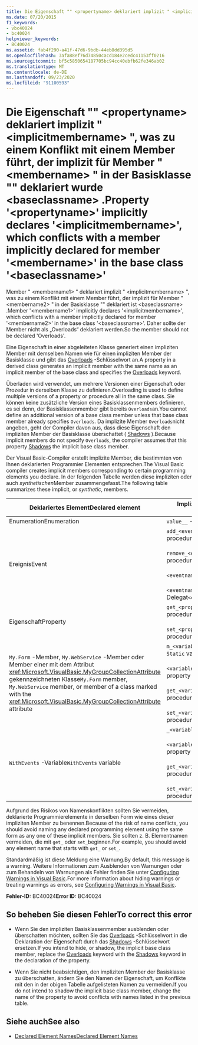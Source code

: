 ```yaml
---
title: Die Eigenschaft "" <propertyname> deklariert implizit " <implicitmembername> ", was zu einem Konflikt mit einem Member führt, der implizit für Member " <membername> " in der Basisklasse "" deklariert wurde <baseclassname> .
ms.date: 07/20/2015
f1_keywords:
- vbc40024
- bc40024
helpviewer_keywords:
- BC40024
ms.assetid: fab4f290-a41f-47d6-9bdb-44eb8dd395d5
ms.openlocfilehash: 3afa88ef76d74850cacd184e2cedc41153ff0216
ms.sourcegitcommit: bf5c5850654187705bc94cc40ebfb62fe346ab02
ms.translationtype: MT
ms.contentlocale: de-DE
ms.lasthandoff: 09/23/2020
ms.locfileid: "91100593"
---
```

# <a name="property-propertyname-implicitly-declares-implicitmembername-which-conflicts-with-a-member-implicitly-declared-for-member-membername-in-the-base-class-baseclassname"></a><span data-ttu-id="4b1cb-102">Die Eigenschaft "" \<propertyname> deklariert implizit " \<implicitmembername> ", was zu einem Konflikt mit einem Member führt, der implizit für Member " \<membername> " in der Basisklasse "" deklariert wurde \<baseclassname> .</span><span class="sxs-lookup"><span data-stu-id="4b1cb-102">Property '\<propertyname>' implicitly declares '\<implicitmembername>', which conflicts with a member implicitly declared for member '\<membername>' in the base class '\<baseclassname>'</span></span>

<span data-ttu-id="4b1cb-103">Member " \<membername1> " deklariert implizit " \<implicitmembername> ", was zu einem Konflikt mit einem Member führt, der implizit für Member " \<membername2> " in der Basisklasse "" deklariert ist \<baseclassname> .</span><span class="sxs-lookup"><span data-stu-id="4b1cb-103">Member '\<membername1>' implicitly declares '\<implicitmembername>', which conflicts with a member implicitly declared for member '\<membername2>' in the base class '\<baseclassname>'.</span></span> <span data-ttu-id="4b1cb-104">Daher sollte der Member nicht als „Overloads“ deklariert werden.</span><span class="sxs-lookup"><span data-stu-id="4b1cb-104">So the member should not be declared 'Overloads'.</span></span>  
  
 <span data-ttu-id="4b1cb-105">Eine Eigenschaft in einer abgeleiteten Klasse generiert einen impliziten Member mit demselben Namen wie für einen impliziten Member der Basisklasse und gibt das [Overloads](../language-reference/modifiers/overloads.md) -Schlüsselwort an.</span><span class="sxs-lookup"><span data-stu-id="4b1cb-105">A property in a derived class generates an implicit member with the same name as an implicit member of the base class and specifies the [Overloads](../language-reference/modifiers/overloads.md) keyword.</span></span>  
  
 <span data-ttu-id="4b1cb-106">Überladen wird verwendet, um mehrere Versionen einer Eigenschaft oder Prozedur in derselben Klasse zu definieren.</span><span class="sxs-lookup"><span data-stu-id="4b1cb-106">Overloading is used to define multiple versions of a property or procedure all in the same class.</span></span> <span data-ttu-id="4b1cb-107">Sie können keine zusätzliche Version eines Basisklassenmembers definieren, es sei denn, der Basisklassenmember gibt bereits `Overloads`an.</span><span class="sxs-lookup"><span data-stu-id="4b1cb-107">You cannot define an additional version of a base class member unless that base class member already specifies `Overloads`.</span></span> <span data-ttu-id="4b1cb-108">Da implizite Member `Overloads`nicht angeben, geht der Compiler davon aus, dass diese Eigenschaft den impliziten Member der Basisklasse überschattet ( [Shadows](../language-reference/modifiers/shadows.md) ).</span><span class="sxs-lookup"><span data-stu-id="4b1cb-108">Because implicit members do not specify `Overloads`, the compiler assumes that this property [Shadows](../language-reference/modifiers/shadows.md) the implicit base class member.</span></span>  
  
 <span data-ttu-id="4b1cb-109">Der Visual Basic-Compiler erstellt implizite Member, die bestimmten von Ihnen deklarierten Programmier Elementen entsprechen.</span><span class="sxs-lookup"><span data-stu-id="4b1cb-109">The Visual Basic compiler creates implicit members corresponding to certain programming elements you declare.</span></span> <span data-ttu-id="4b1cb-110">In der folgenden Tabelle werden diese impliziten oder auch *synthetischen*Member zusammengefasst.</span><span class="sxs-lookup"><span data-stu-id="4b1cb-110">The following table summarizes these implicit, or *synthetic*, members.</span></span>  
  
|<span data-ttu-id="4b1cb-111">Deklariertes Element</span><span class="sxs-lookup"><span data-stu-id="4b1cb-111">Declared element</span></span>|<span data-ttu-id="4b1cb-112">Implizit erstellte Member</span><span class="sxs-lookup"><span data-stu-id="4b1cb-112">Implicitly created members</span></span>|  
|----------------------|--------------------------------|  
|<span data-ttu-id="4b1cb-113">Enumeration</span><span class="sxs-lookup"><span data-stu-id="4b1cb-113">Enumeration</span></span>|<span data-ttu-id="4b1cb-114">`value__` -Member</span><span class="sxs-lookup"><span data-stu-id="4b1cb-114">`value__` member</span></span>|  
|<span data-ttu-id="4b1cb-115">Ereignis</span><span class="sxs-lookup"><span data-stu-id="4b1cb-115">Event</span></span>|<span data-ttu-id="4b1cb-116">`add_<eventname>` -Prozedur</span><span class="sxs-lookup"><span data-stu-id="4b1cb-116">`add_<eventname>` procedure</span></span><br /><br /> <span data-ttu-id="4b1cb-117">`remove_<eventname>` -Prozedur</span><span class="sxs-lookup"><span data-stu-id="4b1cb-117">`remove_<eventname>` procedure</span></span><br /><br /> <span data-ttu-id="4b1cb-118">`<eventname>Event` -Feld</span><span class="sxs-lookup"><span data-stu-id="4b1cb-118">`<eventname>Event` field</span></span><br /><br /> <span data-ttu-id="4b1cb-119">`<eventname>EventHandler`-Delegat</span><span class="sxs-lookup"><span data-stu-id="4b1cb-119">`<eventname>EventHandler` delegate</span></span>|  
|<span data-ttu-id="4b1cb-120">Eigenschaft</span><span class="sxs-lookup"><span data-stu-id="4b1cb-120">Property</span></span>|<span data-ttu-id="4b1cb-121">`get_<propertyname>` -Prozedur</span><span class="sxs-lookup"><span data-stu-id="4b1cb-121">`get_<propertyname>` procedure</span></span><br /><br /> <span data-ttu-id="4b1cb-122">`set_<propertyname>` -Prozedur</span><span class="sxs-lookup"><span data-stu-id="4b1cb-122">`set_<propertyname>` procedure</span></span>|  
|<span data-ttu-id="4b1cb-123">`My.Form` -Member, `My.WebService` -Member oder Member einer mit dem Attribut <xref:Microsoft.VisualBasic.MyGroupCollectionAttribute> gekennzeichneten Klasse</span><span class="sxs-lookup"><span data-stu-id="4b1cb-123">`My.Form` member, `My.WebService` member, or member of a class marked with the <xref:Microsoft.VisualBasic.MyGroupCollectionAttribute> attribute</span></span>|<span data-ttu-id="4b1cb-124">`m_<variablename>``Static`Variable</span><span class="sxs-lookup"><span data-stu-id="4b1cb-124">`m_<variablename>` `Static` variable</span></span><br /><br /> <span data-ttu-id="4b1cb-125">`<variablename>` -Eigenschaft</span><span class="sxs-lookup"><span data-stu-id="4b1cb-125">`<variablename>` property</span></span><br /><br /> <span data-ttu-id="4b1cb-126">`get_<variablename>` -Prozedur</span><span class="sxs-lookup"><span data-stu-id="4b1cb-126">`get_<variablename>` procedure</span></span><br /><br /> <span data-ttu-id="4b1cb-127">`set_<variablename>` -Prozedur</span><span class="sxs-lookup"><span data-stu-id="4b1cb-127">`set_<variablename>` procedure</span></span>|  
|<span data-ttu-id="4b1cb-128">`WithEvents` -Variable</span><span class="sxs-lookup"><span data-stu-id="4b1cb-128">`WithEvents` variable</span></span>|<span data-ttu-id="4b1cb-129">`_<variablename>` -Variable</span><span class="sxs-lookup"><span data-stu-id="4b1cb-129">`_<variablename>` variable</span></span><br /><br /> <span data-ttu-id="4b1cb-130">`<variablename>` -Eigenschaft</span><span class="sxs-lookup"><span data-stu-id="4b1cb-130">`<variablename>` property</span></span><br /><br /> <span data-ttu-id="4b1cb-131">`get_<variablename>` -Prozedur</span><span class="sxs-lookup"><span data-stu-id="4b1cb-131">`get_<variablename>` procedure</span></span><br /><br /> <span data-ttu-id="4b1cb-132">`set_<variablename>` -Prozedur</span><span class="sxs-lookup"><span data-stu-id="4b1cb-132">`set_<variablename>` procedure</span></span>|  
  
 <span data-ttu-id="4b1cb-133">Aufgrund des Risikos von Namenskonflikten sollten Sie vermeiden, deklarierte Programmierelemente in derselben Form wie eines dieser impliziten Member zu benennen.</span><span class="sxs-lookup"><span data-stu-id="4b1cb-133">Because of the risk of name conflicts, you should avoid naming any declared programming element using the same form as any one of these implicit members.</span></span> <span data-ttu-id="4b1cb-134">Sie sollten z. B. Elementnamen vermeiden, die mit `get_` oder `set_`beginnen.</span><span class="sxs-lookup"><span data-stu-id="4b1cb-134">For example, you should avoid any element name that starts with `get_` or `set_`.</span></span>  
  
 <span data-ttu-id="4b1cb-135">Standardmäßig ist diese Meldung eine Warnung.</span><span class="sxs-lookup"><span data-stu-id="4b1cb-135">By default, this message is a warning.</span></span> <span data-ttu-id="4b1cb-136">Weitere Informationen zum Ausblenden von Warnungen oder zum Behandeln von Warnungen als Fehler finden Sie unter [Configuring Warnings in Visual Basic](/visualstudio/ide/configuring-warnings-in-visual-basic).</span><span class="sxs-lookup"><span data-stu-id="4b1cb-136">For more information about hiding warnings or treating warnings as errors, see [Configuring Warnings in Visual Basic](/visualstudio/ide/configuring-warnings-in-visual-basic).</span></span>  
  
 <span data-ttu-id="4b1cb-137">**Fehler-ID:** BC40024</span><span class="sxs-lookup"><span data-stu-id="4b1cb-137">**Error ID:** BC40024</span></span>  
  
## <a name="to-correct-this-error"></a><span data-ttu-id="4b1cb-138">So beheben Sie diesen Fehler</span><span class="sxs-lookup"><span data-stu-id="4b1cb-138">To correct this error</span></span>  
  
- <span data-ttu-id="4b1cb-139">Wenn Sie den impliziten Basisklassenmember ausblenden oder überschatten möchten, sollten Sie das [Overloads](../language-reference/modifiers/overloads.md) -Schlüsselwort in die Deklaration der Eigenschaft durch das [Shadows](../language-reference/modifiers/shadows.md) -Schlüsselwort ersetzen.</span><span class="sxs-lookup"><span data-stu-id="4b1cb-139">If you intend to hide, or shadow, the implicit base class member, replace the [Overloads](../language-reference/modifiers/overloads.md) keyword with the [Shadows](../language-reference/modifiers/shadows.md) keyword in the declaration of the property.</span></span>  
  
- <span data-ttu-id="4b1cb-140">Wenn Sie nicht beabsichtigen, den impliziten Member der Basisklasse zu überschatten, ändern Sie den Namen der Eigenschaft, um Konflikte mit den in der obigen Tabelle aufgelisteten Namen zu vermeiden.</span><span class="sxs-lookup"><span data-stu-id="4b1cb-140">If you do not intend to shadow the implicit base class member, change the name of the property to avoid conflicts with names listed in the previous table.</span></span>  
  
## <a name="see-also"></a><span data-ttu-id="4b1cb-141">Siehe auch</span><span class="sxs-lookup"><span data-stu-id="4b1cb-141">See also</span></span>

- [<span data-ttu-id="4b1cb-142">Declared Element Names</span><span class="sxs-lookup"><span data-stu-id="4b1cb-142">Declared Element Names</span></span>](../programming-guide/language-features/declared-elements/declared-element-names.md)
